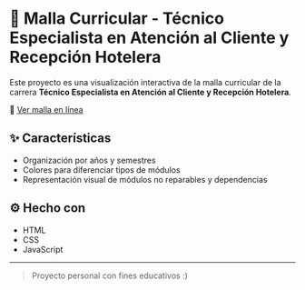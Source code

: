 # 🏨 Malla Curricular - Técnico Especialista en Atención al Cliente y Recepción Hotelera

Este proyecto es una visualización interactiva de la malla curricular de la carrera **Técnico Especialista en Atención al Cliente y Recepción Hotelera**.

🔗 [Ver malla en línea](https://jk2yk97.github.io/xd/)

## ✨ Características

- Organización por años y semestres
- Colores para diferenciar tipos de módulos
- Representación visual de módulos no reparables y dependencias

## ⚙️ Hecho con

- HTML
- CSS
- JavaScript

---

> Proyecto personal con fines educativos :)
